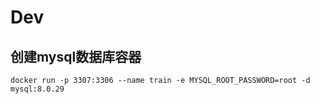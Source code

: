 # Dev

## 创建mysql数据库容器
```shell
docker run -p 3307:3306 --name train -e MYSQL_ROOT_PASSWORD=root -d mysql:8.0.29
```